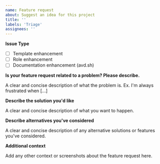 ```yaml
---
name: Feature request
about: Suggest an idea for this project
title: ''
labels: 'Triage'
assignees: ''
---
```


**Issue Type**

- [ ] Template enhancement
- [ ] Role enhancement
- [ ] Documentation enhancement (avd.sh)

**Is your feature request related to a problem? Please describe.**

A clear and concise description of what the problem is. Ex. I'm always frustrated when [...]

**Describe the solution you'd like**

A clear and concise description of what you want to happen.

**Describe alternatives you've considered**

A clear and concise description of any alternative solutions or features you've considered.

**Additional context**

Add any other context or screenshots about the feature request here.
